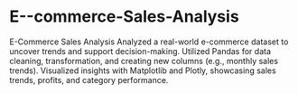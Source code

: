 # E--commerce-Sales-Analysis
E-Commerce Sales Analysis Analyzed a real-world e-commerce dataset to uncover trends and support decision-making. Utilized Pandas for data cleaning, transformation, and creating new columns (e.g., monthly sales trends). Visualized insights with Matplotlib and Plotly, showcasing sales trends, profits, and category performance.
